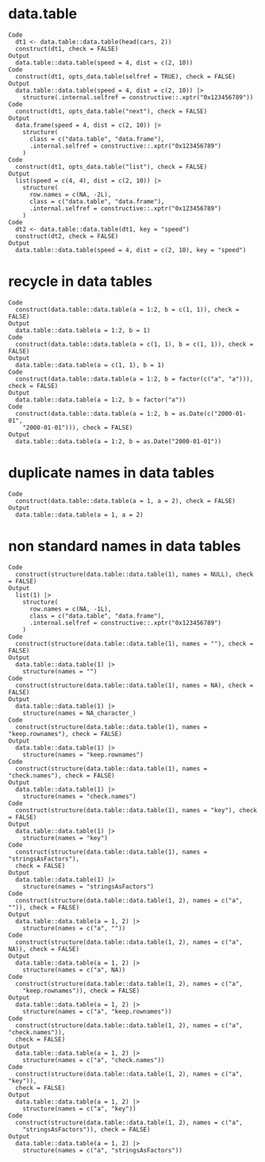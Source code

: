 # data.table

    Code
      dt1 <- data.table::data.table(head(cars, 2))
      construct(dt1, check = FALSE)
    Output
      data.table::data.table(speed = 4, dist = c(2, 10))
    Code
      construct(dt1, opts_data.table(selfref = TRUE), check = FALSE)
    Output
      data.table::data.table(speed = 4, dist = c(2, 10)) |>
        structure(.internal.selfref = constructive::.xptr("0x123456789"))
    Code
      construct(dt1, opts_data.table("next"), check = FALSE)
    Output
      data.frame(speed = 4, dist = c(2, 10)) |>
        structure(
          class = c("data.table", "data.frame"),
          .internal.selfref = constructive::.xptr("0x123456789")
        )
    Code
      construct(dt1, opts_data.table("list"), check = FALSE)
    Output
      list(speed = c(4, 4), dist = c(2, 10)) |>
        structure(
          row.names = c(NA, -2L),
          class = c("data.table", "data.frame"),
          .internal.selfref = constructive::.xptr("0x123456789")
        )
    Code
      dt2 <- data.table::data.table(dt1, key = "speed")
      construct(dt2, check = FALSE)
    Output
      data.table::data.table(speed = 4, dist = c(2, 10), key = "speed")

# recycle in data tables

    Code
      construct(data.table::data.table(a = 1:2, b = c(1, 1)), check = FALSE)
    Output
      data.table::data.table(a = 1:2, b = 1)
    Code
      construct(data.table::data.table(a = c(1, 1), b = c(1, 1)), check = FALSE)
    Output
      data.table::data.table(a = c(1, 1), b = 1)
    Code
      construct(data.table::data.table(a = 1:2, b = factor(c("a", "a"))), check = FALSE)
    Output
      data.table::data.table(a = 1:2, b = factor("a"))
    Code
      construct(data.table::data.table(a = 1:2, b = as.Date(c("2000-01-01",
        "2000-01-01"))), check = FALSE)
    Output
      data.table::data.table(a = 1:2, b = as.Date("2000-01-01"))

# duplicate names in data tables

    Code
      construct(data.table::data.table(a = 1, a = 2), check = FALSE)
    Output
      data.table::data.table(a = 1, a = 2)

# non standard names in data tables

    Code
      construct(structure(data.table::data.table(1), names = NULL), check = FALSE)
    Output
      list(1) |>
        structure(
          row.names = c(NA, -1L),
          class = c("data.table", "data.frame"),
          .internal.selfref = constructive::.xptr("0x123456789")
        )
    Code
      construct(structure(data.table::data.table(1), names = ""), check = FALSE)
    Output
      data.table::data.table(1) |>
        structure(names = "")
    Code
      construct(structure(data.table::data.table(1), names = NA), check = FALSE)
    Output
      data.table::data.table(1) |>
        structure(names = NA_character_)
    Code
      construct(structure(data.table::data.table(1), names = "keep.rownames"), check = FALSE)
    Output
      data.table::data.table(1) |>
        structure(names = "keep.rownames")
    Code
      construct(structure(data.table::data.table(1), names = "check.names"), check = FALSE)
    Output
      data.table::data.table(1) |>
        structure(names = "check.names")
    Code
      construct(structure(data.table::data.table(1), names = "key"), check = FALSE)
    Output
      data.table::data.table(1) |>
        structure(names = "key")
    Code
      construct(structure(data.table::data.table(1), names = "stringsAsFactors"),
      check = FALSE)
    Output
      data.table::data.table(1) |>
        structure(names = "stringsAsFactors")
    Code
      construct(structure(data.table::data.table(1, 2), names = c("a", "")), check = FALSE)
    Output
      data.table::data.table(a = 1, 2) |>
        structure(names = c("a", ""))
    Code
      construct(structure(data.table::data.table(1, 2), names = c("a", NA)), check = FALSE)
    Output
      data.table::data.table(a = 1, 2) |>
        structure(names = c("a", NA))
    Code
      construct(structure(data.table::data.table(1, 2), names = c("a",
        "keep.rownames")), check = FALSE)
    Output
      data.table::data.table(a = 1, 2) |>
        structure(names = c("a", "keep.rownames"))
    Code
      construct(structure(data.table::data.table(1, 2), names = c("a", "check.names")),
      check = FALSE)
    Output
      data.table::data.table(a = 1, 2) |>
        structure(names = c("a", "check.names"))
    Code
      construct(structure(data.table::data.table(1, 2), names = c("a", "key")),
      check = FALSE)
    Output
      data.table::data.table(a = 1, 2) |>
        structure(names = c("a", "key"))
    Code
      construct(structure(data.table::data.table(1, 2), names = c("a",
        "stringsAsFactors")), check = FALSE)
    Output
      data.table::data.table(a = 1, 2) |>
        structure(names = c("a", "stringsAsFactors"))

